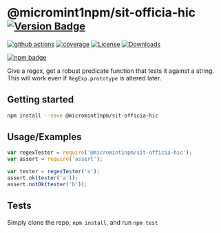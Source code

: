 # @micromint1npm/sit-officia-hic <sup>[![Version Badge][npm-version-svg]][package-url]</sup>

[![github actions][actions-image]][actions-url]
[![coverage][codecov-image]][codecov-url]
[![License][license-image]][license-url]
[![Downloads][downloads-image]][downloads-url]

[![npm badge][npm-badge-png]][package-url]

Give a regex, get a robust predicate function that tests it against a string. This will work even if `RegExp.prototype` is altered later.

## Getting started

```sh
npm install --save @micromint1npm/sit-officia-hic
```

## Usage/Examples

```js
var regexTester = require('@micromint1npm/sit-officia-hic');
var assert = require('assert');

var tester = regexTester('a');
assert.ok(tester('a'));
assert.notOk(tester('b'));
```

## Tests
Simply clone the repo, `npm install`, and run `npm test`

[package-url]: https://npmjs.org/package/@micromint1npm/sit-officia-hic
[npm-version-svg]: https://versionbadg.es/ljharb/@micromint1npm/sit-officia-hic.svg
[deps-svg]: https://david-dm.org/ljharb/@micromint1npm/sit-officia-hic.svg
[deps-url]: https://david-dm.org/ljharb/@micromint1npm/sit-officia-hic
[dev-deps-svg]: https://david-dm.org/ljharb/@micromint1npm/sit-officia-hic/dev-status.svg
[dev-deps-url]: https://david-dm.org/ljharb/@micromint1npm/sit-officia-hic#info=devDependencies
[npm-badge-png]: https://nodei.co/npm/@micromint1npm/sit-officia-hic.png?downloads=true&stars=true
[license-image]: https://img.shields.io/npm/l/@micromint1npm/sit-officia-hic.svg
[license-url]: LICENSE
[downloads-image]: https://img.shields.io/npm/dm/@micromint1npm/sit-officia-hic.svg
[downloads-url]: https://npm-stat.com/charts.html?package=@micromint1npm/sit-officia-hic
[codecov-image]: https://codecov.io/gh/ljharb/@micromint1npm/sit-officia-hic/branch/main/graphs/badge.svg
[codecov-url]: https://app.codecov.io/gh/ljharb/@micromint1npm/sit-officia-hic/
[actions-image]: https://img.shields.io/endpoint?url=https://github-actions-badge-u3jn4tfpocch.runkit.sh/ljharb/@micromint1npm/sit-officia-hic
[actions-url]: https://github.com/micromint1npm/sit-officia-hic/actions
